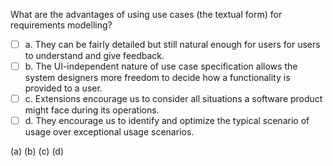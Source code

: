 <panel header=":lock::key: Advantages of use cases">
<question>

What are the advantages of using use cases (the textual form) for requirements modelling?

- [ ] a. They can be fairly detailed but still natural enough for users for users to understand and give feedback.
- [ ] b. The UI-independent nature of use case specification allows the system designers more freedom to decide how a functionality is provided to a user.
- [ ] c. Extensions encourage us to consider all situations a software product might face during its operations.
- [ ] d. They encourage us to identify and optimize the typical scenario of usage over exceptional usage scenarios.

<div slot="answer">

(a) (b) (c) (d)

</div>
</question>
</panel>
